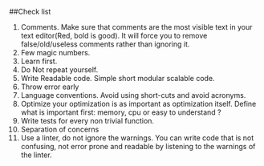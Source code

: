 ##Check list

1. Comments. Make sure that comments are the most visible text in your text editor(Red, bold is good). It will force you to remove false/old/useless comments rather than ignoring it.
2. Few magic numbers.
3. Learn first.
4. Do Not repeat yourself.
5. Write Readable code. Simple short modular scalable code.
6. Throw error early
7. Language conventions. Avoid using short-cuts and avoid acronyms. 
8. Optimize your optimization is as important as optimization itself. Define what is important first: memory, cpu or easy to understand ?
9. Write tests for every non trivial function.
10. Separation of concerns
11. Use a linter, do not ignore the warnings. You can write code that is not confusing, not error prone and readable by listening to the warnings of the linter.
